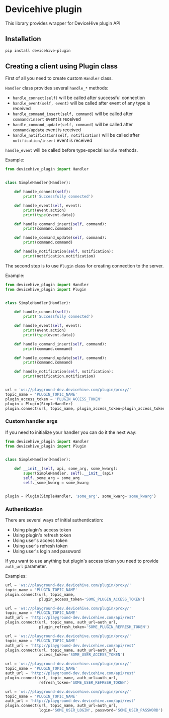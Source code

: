 # Devicehive plugin
This library provides wrapper for DeviceHive plugin API

## Installation

```bash
pip install devicehive-plugin
```

## Creating a client using Plugin class

First of all you need to create custom `Handler` class.

`Handler` class provides several `handle_*` methods:
* `handle_connect(self)` will be called after successful connection
* `handle_event(self, event)` will be called after event of any type is received
* `handle_command_insert(self, command)` will be called after `command/insert` event is received
* `handle_command_update(self, command)` will be called after `command/update` event is received
* `handle_notification(self, notification)` will be called after `notification/insert` event is received

`handle_event` will be called before type-special `handle` methods.

Example:

```python
from devicehive_plugin import Handler


class SimpleHandler(Handler):

    def handle_connect(self):
        print('Successfully connected')

    def handle_event(self, event):
        print(event.action)
        print(type(event.data))

    def handle_command_insert(self, command):
        print(command.command)

    def handle_command_update(self, command):
        print(command.command)

    def handle_notification(self, notification):
        print(notification.notification)
```

The second step is to use `Plugin` class for creating connection to the server.

Example:

```python
from devicehive_plugin import Handler
from devicehive_plugin import Plugin


class SimpleHandler(Handler):

    def handle_connect(self):
        print('Successfully connected')

    def handle_event(self, event):
        print(event.action)
        print(type(event.data))

    def handle_command_insert(self, command):
        print(command.command)

    def handle_command_update(self, command):
        print(command.command)

    def handle_notification(self, notification):
        print(notification.notification)


url = 'ws://playground-dev.devicehive.com/plugin/proxy/'
topic_name = 'PLUGIN_TOPIC_NAME'
plugin_access_token = 'PLUGIN_ACCESS_TOKEN'
plugin = Plugin(SimpleHandler)
plugin.connect(url, topic_name, plugin_access_token=plugin_access_token)
```

### Custom handler args

If you need to initialize your handler you can do it the next way:

```python
from devicehive_plugin import Handler
from devicehive_plugin import Plugin


class SimpleHandler(Handler):

    def __init__(self, api, some_arg, some_kwarg):
        super(SimpleHandler, self).__init__(api)
        self._some_arg = some_arg
        self._some_kwarg = some_kwarg


plugin = Plugin(SimpleHandler, 'some_arg', some_kwarg='some_kwarg')
```

### Authentication

There are several ways of initial authentication:

* Using plugin's access token
* Using plugin's refresh token
* Using user's access token
* Using user's refresh token
* Using user's login and password

If you want to use anything but plugin's access token you need to provide `auth_url` parameter.

Examples:

```python
url = 'ws://playground-dev.devicehive.com/plugin/proxy/'
topic_name = 'PLUGIN_TOPIC_NAME'
plugin.connect(url, topic_name,
               plugin_access_token='SOME_PLUGIN_ACCESS_TOKEN')
```

```python
url = 'ws://playground-dev.devicehive.com/plugin/proxy/'
topic_name = 'PLUGIN_TOPIC_NAME'
auth_url = 'http://playground-dev.devicehive.com/api/rest'
plugin.connect(url, topic_name, auth_url=auth_url,
               plugin_refresh_token='SOME_PLUGIN_REFRESH_TOKEN')
```

```python
url = 'ws://playground-dev.devicehive.com/plugin/proxy/'
topic_name = 'PLUGIN_TOPIC_NAME'
auth_url = 'http://playground-dev.devicehive.com/api/rest'
plugin.connect(url, topic_name, auth_url=auth_url,
               access_token='SOME_USER_ACCESS_TOKEN')
```

```python
url = 'ws://playground-dev.devicehive.com/plugin/proxy/'
topic_name = 'PLUGIN_TOPIC_NAME'
auth_url = 'http://playground-dev.devicehive.com/api/rest'
plugin.connect(url, topic_name, auth_url=auth_url,
               refresh_token='SOME_USER_REFRESH_TOKEN')
```

```python
url = 'ws://playground-dev.devicehive.com/plugin/proxy/'
topic_name = 'PLUGIN_TOPIC_NAME'
auth_url = 'http://playground-dev.devicehive.com/api/rest'
plugin.connect(url, topic_name, auth_url=auth_url,
               login='SOME_USER_LOGIN', password='SOME_USER_PASSWORD')
```

